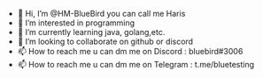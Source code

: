 - 👋 Hi, I’m @HM-BlueBird you can call me Haris
- 👀 I’m interested in programming
- 🌱 I’m currently learning java, golang,etc.
- 💞️ I’m looking to collaborate on github or discord
- 📫 How to reach me u can dm me on Discord : bluebird#3006
- 📫 How to reach me u can dm me on Telegram : t.me/bluetesting

<!---
HM-BlueBird/HM-BlueBird is a ✨ special ✨ repository because its `README.md` (this file) appears on your GitHub profile.
You can click the Preview link to take a look at your changes.
--->
